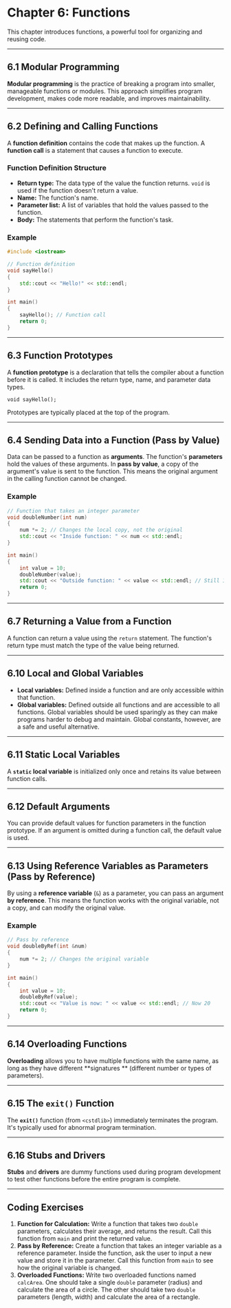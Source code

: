 # Chapter 6: Functions

This chapter introduces functions, a powerful tool for organizing and reusing code.

-----

## 6.1 Modular Programming

**Modular programming** is the practice of breaking a program into smaller, manageable functions or modules. This
approach simplifies program development, makes code more readable, and improves maintainability.

-----

## 6.2 Defining and Calling Functions

A **function definition** contains the code that makes up the function. A **function call** is a statement that causes a
function to execute.

### Function Definition Structure

* **Return type:** The data type of the value the function returns. `void` is used if the function doesn't return a
  value.
* **Name:** The function's name.
* **Parameter list:** A list of variables that hold the values passed to the function.
* **Body:** The statements that perform the function's task.

### Example

```cpp
#include <iostream>

// Function definition
void sayHello()
{
    std::cout << "Hello!" << std::endl;
}

int main()
{
    sayHello(); // Function call
    return 0;
}
```

-----

## 6.3 Function Prototypes

A **function prototype** is a declaration that tells the compiler about a function before it is called. It includes the
return type, name, and parameter data types.

`void sayHello();`

Prototypes are typically placed at the top of the program.

-----

## 6.4 Sending Data into a Function (Pass by Value)

Data can be passed to a function as **arguments**. The function's **parameters** hold the values of these arguments. In
**pass by value**, a copy of the argument's value is sent to the function. This means the original argument in the
calling function cannot be changed.

### Example

```cpp
// Function that takes an integer parameter
void doubleNumber(int num)
{
    num *= 2; // Changes the local copy, not the original
    std::cout << "Inside function: " << num << std::endl;
}

int main()
{
    int value = 10;
    doubleNumber(value);
    std::cout << "Outside function: " << value << std::endl; // Still 10
    return 0;
}
```

-----

## 6.7 Returning a Value from a Function

A function can return a value using the `return` statement. The function's return type must match the type of the value
being returned.

-----

## 6.10 Local and Global Variables

* **Local variables:** Defined inside a function and are only accessible within that function.
* **Global variables:** Defined outside all functions and are accessible to all functions. Global variables should be
  used sparingly as they can make programs harder to debug and maintain. Global constants, however, are a safe and
  useful alternative.

-----

## 6.11 Static Local Variables

A **`static` local variable** is initialized only once and retains its value between function calls.

-----

## 6.12 Default Arguments

You can provide default values for function parameters in the function prototype. If an argument is omitted during a
function call, the default value is used.

-----

## 6.13 Using Reference Variables as Parameters (Pass by Reference)

By using a **reference variable** (`&`) as a parameter, you can pass an argument **by reference**. This means the
function works with the original variable, not a copy, and can modify the original value.

### Example

```cpp
// Pass by reference
void doubleByRef(int &num)
{
    num *= 2; // Changes the original variable
}

int main()
{
    int value = 10;
    doubleByRef(value);
    std::cout << "Value is now: " << value << std::endl; // Now 20
    return 0;
}
```

-----

## 6.14 Overloading Functions

**Overloading** allows you to have multiple functions with the same name, as long as they have different **signatures
** (different number or types of parameters).

-----

## 6.15 The `exit()` Function

The **`exit()`** function (from `<cstdlib>`) immediately terminates the program. It's typically used for abnormal
program termination.

-----

## 6.16 Stubs and Drivers

**Stubs** and **drivers** are dummy functions used during program development to test other functions before the entire
program is complete.

-----

## Coding Exercises

1. **Function for Calculation:** Write a function that takes two `double` parameters, calculates their average, and
   returns the result. Call this function from `main` and print the returned value.
2. **Pass by Reference:** Create a function that takes an integer variable as a reference parameter. Inside the
   function, ask the user to input a new value and store it in the parameter. Call this function from `main` to see how
   the original variable is changed.
3. **Overloaded Functions:** Write two overloaded functions named `calcArea`. One should take a single `double`
   parameter (radius) and calculate the area of a circle. The other should take two `double` parameters (length, width)
   and calculate the area of a rectangle.